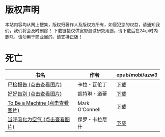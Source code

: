 # 版权声明

本站内容均从网上搜集，版权归著作人及版权方所有，如侵犯您的权益，请通知我们，我们将会及时删除！ 下载链接仅供宽带测试研究用途，请下载后在24小时内删除，请勿用于商业目的。请支持正版！

# 死亡

| 书名 | 作者 | epub/mobi/azw3 |
| --- | --- | --- |
| [尸检报告 (点击查看图片)](https://www.dushupai.com/attachment/2024/06/09/490a2eef5dad2e84.jpg) | 卡拉・瓦伦丁 | [下载](https://url89.ctfile.com/f/31084289-1356987277-fccf1c?p=8866) |
| [好好告别 (点击查看图片)](https://www.dushupai.com/attachment/2024/06/07/37b14fc11295156a.jpg) | 凯特琳・道蒂 | [下载](https://url89.ctfile.com/f/31084289-1357034647-664db9?p=8866) |
| [To Be a Machine (点击查看图片)](https://www.dushupai.com/attachment/2024/06/05/19caaf2242e5b0bb.jpg) | Mark O'Connell | [下载](https://url89.ctfile.com/f/31084289-1357027078-09d6c7?p=8866) |
| [当呼吸化为空气 (点击查看图片)](https://www.dushupai.com/attachment/2024/06/01/1a4b98e0844ada53.jpg) | 保罗・卡拉尼什 | [下载](https://url89.ctfile.com/f/31084289-1357007728-be0887?p=8866) |
